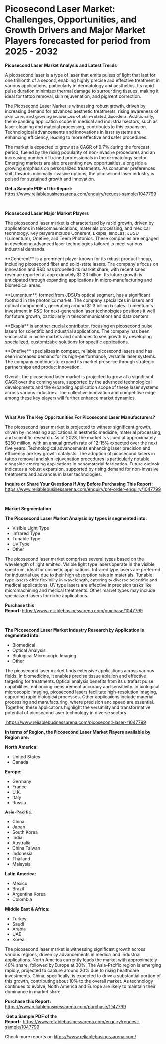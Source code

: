<p><h1>Picosecond Laser Market: Challenges, Opportunities, and Growth Drivers and Major Market Players forecasted for period from 2025 - 2032</h1></p><p><strong>Picosecond Laser Market Analysis and Latest Trends</strong></p>
<p><p>A picosecond laser is a type of laser that emits pulses of light that last for one trillionth of a second, enabling highly precise and effective treatment in various applications, particularly in dermatology and aesthetics. Its rapid pulse duration minimizes thermal damage to surrounding tissues, making it ideal for tattoo removal, skin rejuvenation, and pigment correction.</p><p>The Picosecond Laser Market is witnessing robust growth, driven by increasing demand for advanced aesthetic treatments, rising awareness of skin care, and growing incidences of skin-related disorders. Additionally, the expanding application scope in medical and industrial sectors, such as laser cleaning and material processing, contributes to this expansion. Technological advancements and innovations in laser systems are enhancing efficiency, leading to more effective and safer procedures.</p><p>The market is expected to grow at a CAGR of 9.7% during the forecast period, fueled by the rising popularity of non-invasive procedures and an increasing number of trained professionals in the dermatology sector. Emerging markets are also presenting new opportunities, alongside a growing emphasis on personalized treatments. As consumer preferences shift towards minimally invasive options, the picosecond laser industry is poised for sustained growth and innovation.</p></p>
<p><strong>Get a Sample PDF of the Report:&nbsp;</strong> <a href="https://www.reliablebusinessarena.com/enquiry/request-sample/1047799?utm_campaign=3501&utm_medium=2&utm_source=Github&utm_content=ia&utm_term=25032025&utm_id=picosecond-laser">https://www.reliablebusinessarena.com/enquiry/request-sample/1047799</a></p>
<p>&nbsp;</p>
<p><strong>Picosecond Laser Major Market Players</strong></p>
<p><p>The picosecond laser market is characterized by rapid growth, driven by applications in telecommunications, materials processing, and medical technology. Key players include Coherent, Ekspla, InnoLas, JDSU (Lumentum), Onefive, and Teem Photonics. These companies are engaged in developing advanced laser technologies tailored to meet various industrial demands.</p><p>**Coherent** is a prominent player known for its robust product lineup, including picosecond fiber and solid-state lasers. The company's focus on innovation and R&D has propelled its market share, with recent sales revenue reported at approximately $1.23 billion. Its future growth is anticipated through expanding applications in micro-manufacturing and biomedical areas.</p><p>**Lumentum**, formed from JDSU’s optical segment, has a significant foothold in the photonics market. The company specializes in lasers and optical components, generating around $1.3 billion in sales. Lumentum's investment in R&D for next-generation laser technologies positions it well for future growth, particularly in telecommunications and data centers.</p><p>**Ekspla** is another crucial contributor, focusing on picosecond pulse lasers for scientific and industrial applications. The company has been successful in niche markets and continues to see growth by developing specialized, customizable solutions for specific applications. </p><p>**Onefive** specializes in compact, reliable picosecond lasers and has seen increased demand for its high-performance, versatile laser systems. The company continues to expand its market presence through strategic partnerships and product innovation.</p><p>Overall, the picosecond laser market is projected to grow at a significant CAGR over the coming years, supported by the advanced technological developments and the expanding application scope of these laser systems across various industries. The collective innovation and competitive edge among these key players will further enhance market dynamics.</p></p>
<p>&nbsp;</p>
<p><strong>What Are The Key Opportunities For Picosecond Laser Manufacturers?</strong></p>
<p><p>The picosecond laser market is projected to witness significant growth, driven by increasing applications in aesthetic medicine, material processing, and scientific research. As of 2023, the market is valued at approximately $250 million, with an annual growth rate of 12-15% expected over the next five years. Technological advancements enhancing laser precision and efficiency are key growth catalysts. The adoption of picosecond lasers in tattoo removal and skin rejuvenation procedures is particularly notable, alongside emerging applications in nanomaterial fabrication. Future outlook indicates a robust expansion, supported by rising demand for non-invasive treatments and advances in laser technologies.</p></p>
<p><strong>Inquire or Share Your Questions If Any Before Purchasing This Report:</strong> <a href="https://www.reliablebusinessarena.com/enquiry/pre-order-enquiry/1047799?utm_campaign=3501&utm_medium=2&utm_source=Github&utm_content=ia&utm_term=25032025&utm_id=picosecond-laser">https://www.reliablebusinessarena.com/enquiry/pre-order-enquiry/1047799</a></p>
<p>&nbsp;</p>
<p><strong>Market Segmentation</strong></p>
<p><strong>The Picosecond Laser Market Analysis by types is segmented into:</strong></p>
<p><ul><li>Visible Light Type</li><li>Infrared Type</li><li>Tunable Type</li><li>Uv Type</li><li>Other</li></ul></p>
<p><p>The picosecond laser market comprises several types based on the wavelength of light emitted. Visible light type lasers operate in the visible spectrum, ideal for cosmetic applications. Infrared type lasers are preferred for industrial use due to their high absorption rates in materials. Tunable type lasers offer flexibility in wavelength, catering to diverse scientific and medical applications. UV type lasers are effective in precision tasks like micromachining and medical treatments. Other market types may include specialized lasers for niche applications.</p></p>
<p><strong>Purchase this Report:&nbsp;</strong><a href="https://www.reliablebusinessarena.com/purchase/1047799?utm_campaign=3501&utm_medium=2&utm_source=Github&utm_content=ia&utm_term=25032025&utm_id=picosecond-laser">https://www.reliablebusinessarena.com/purchase/1047799</a></p>
<p>&nbsp;</p>
<p><strong>The Picosecond Laser Market Industry Research by Application is segmented into:</strong></p>
<p><ul><li>Biomedical</li><li>Optical Analysis</li><li>Biological Microscopic Imaging</li><li>Other</li></ul></p>
<p><p>The picosecond laser market finds extensive applications across various fields. In biomedicine, it enables precise tissue ablation and effective targeting for treatments. Optical analysis benefits from its ultrafast pulse capabilities, enhancing measurement accuracy and sensitivity. In biological microscopic imaging, picosecond lasers facilitate high-resolution imaging, capturing rapid biological processes. Other applications include material processing and manufacturing, where precision and speed are essential. Together, these applications highlight the versatility and transformative potential of picosecond laser technology in diverse sectors.</p></p>
<p><a href="https://www.reliablebusinessarena.com/picosecond-laser-r1047799?utm_campaign=3501&utm_medium=2&utm_source=Github&utm_content=ia&utm_term=25032025&utm_id=picosecond-laser">&nbsp;https://www.reliablebusinessarena.com/picosecond-laser-r1047799</a></p>
<p><strong>In terms of Region, the Picosecond Laser Market Players available by Region are:</strong></p>
<p>
    <p> <strong> North America: </strong>
        <ul>
            <li>United States</li>
            <li>Canada</li>
        </ul>
        </p> 
    <p> <strong> Europe: </strong>
        <ul>
            <li>Germany</li>
            <li>France</li>
            <li>U.K.</li>
            <li>Italy</li>
            <li>Russia</li>
        </ul>
        </p> 
    <p> <strong> Asia-Pacific: </strong>
        <ul>
            <li>China</li>
            <li>Japan</li>
            <li>South Korea</li>
            <li>India</li>
            <li>Australia</li>
            <li>China Taiwan</li>
            <li>Indonesia</li>
            <li>Thailand</li>
            <li>Malaysia</li>
        </ul>
        </p> 
    <p> <strong> Latin America: </strong>
        <ul>
            <li>Mexico</li>
            <li>Brazil</li>
            <li>Argentina Korea</li>
            <li>Colombia</li>
        </ul>
        </p> 
    <p> <strong> Middle East & Africa: </strong>
        <ul>
            <li>Turkey</li>
            <li>Saudi</li>
            <li>Arabia</li>
            <li>UAE</li>
            <li>Korea</li>
        </ul>
    </p>
    </p>
<p><p>The picosecond laser market is witnessing significant growth across various regions, driven by advancements in medical and industrial applications. North America currently leads the market with approximately 40% share, followed by Europe at 30%. The Asia-Pacific region is emerging rapidly, projected to capture around 20% due to rising healthcare investments. China, specifically, is expected to drive a substantial portion of this growth, contributing about 10% to the overall market. As technology continues to evolve, North America and Europe are likely to maintain their dominance in market share.</p></p>
<p><strong>Purchase this Report: </strong><a href="https://www.reliablebusinessarena.com/purchase/1047799?utm_campaign=3501&utm_medium=2&utm_source=Github&utm_content=ia&utm_term=25032025&utm_id=picosecond-laser">https://www.reliablebusinessarena.com/purchase/1047799</a></p>
<p>&nbsp;<strong>Get a Sample PDF of the Report:&nbsp;&nbsp;</strong><a href="https://www.reliablebusinessarena.com/enquiry/request-sample/1047799?utm_campaign=3501&utm_medium=2&utm_source=Github&utm_content=ia&utm_term=25032025&utm_id=picosecond-laser">https://www.reliablebusinessarena.com/enquiry/request-sample/1047799</a></p>
<p><strong></strong></p>
<p>Check more reports on <a href="https://www.reliablebusinessarena.com/?utm_campaign=3501&utm_medium=2&utm_source=Github&utm_content=ia&utm_term=25032025&utm_id=picosecond-laser">https://www.reliablebusinessarena.com/</a></p>